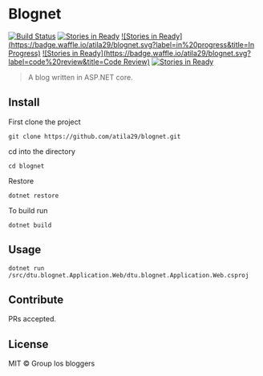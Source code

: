 # Blognet
[![Build Status](https://travis-ci.org/atila29/blognet.svg?branch=master)](https://travis-ci.org/atila29/blognet) 
[![Stories in Ready](https://badge.waffle.io/atila29/blognet.svg?label=ready&title=Ready)](http://waffle.io/atila29/blognet)  [![Stories in Ready](https://badge.waffle.io/atila29/blognet.svg?label=in%20progress&title=In Progress)](http://waffle.io/atila29/blognet)  [![Stories in Ready](https://badge.waffle.io/atila29/blognet.svg?label=code%20review&title=Code Review)](http://waffle.io/atila29/blognet)  [![Stories in Ready](https://badge.waffle.io/atila29/blognet.svg?label=done&title=Done)](http://waffle.io/atila29/blognet) 

> A blog written in ASP.NET core.

## Install
First clone the project
```
git clone https://github.com/atila29/blognet.git
```
cd into the directory
```
cd blognet
```
Restore
```
dotnet restore
```
To build run
```
dotnet build
```
## Usage

```
dotnet run /src/dtu.blognet.Application.Web/dtu.blognet.Application.Web.csproj
```

## Contribute

PRs accepted.

## License

MIT © Group los bloggers
